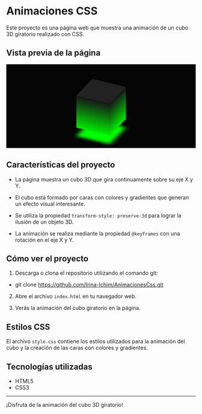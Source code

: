 # Animaciones CSS

Este proyecto es una página web que muestra una animación de un cubo 3D giratorio realizado con CSS.

## Vista previa de la página

[![Vista previa del proyecto](/Captura%20de%20pantalla%20(120).png)](/video.mp4)


## Características del proyecto

- La página muestra un cubo 3D que gira continuamente sobre su eje X y Y.

- El cubo está formado por caras con colores y gradientes que generan un efecto visual interesante.

- Se utiliza la propiedad `transform-style: preserve-3d` para lograr la ilusión de un objeto 3D.

- La animación se realiza mediante la propiedad `@keyframes` con una rotación en el eje X y Y.

## Cómo ver el proyecto

1. Descarga o clona el repositorio utilizando el comando git:
- git clone https://github.com/Irina-Ichim/AnimacionesCss.git

2. Abre el archivo `index.html` en tu navegador web.

3. Verás la animación del cubo giratorio en la página.

## Estilos CSS

El archivo `style.css` contiene los estilos utilizados para la animación del cubo y la creación de las caras con colores y gradientes.

## Tecnologías utilizadas

- HTML5
- CSS3


---

¡Disfruta de la animación del cubo 3D giratorio!

